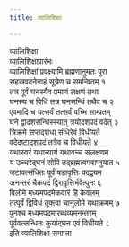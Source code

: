 ```yaml
---
title: व्यालिशिक्षा

---
```

व्यालिशिक्षा  
व्यालिशिक्षाप्रारंभः  
व्यालिशिक्षां प्रवक्ष्यामि ब्रह्मणानुमतः पुरा  
सहस्रवदनेनाहं सूत्रेण च समन्वितम् १  
तत्र पूर्वं घनस्यैव प्रमाणं लक्षणं तथा  
घनस्य च विधिं तत्र घनसन्धिं तथैव च २  
एवमादि च यत्सर्वं तत्सर्वं वच्मि साम्प्रतम्  
घने द्वादशसन्धिस्स्यात् त्रयोदशपदं वदेत् ३  
त्रिक्रमे सप्तदशधा संधिरेवं विधीयते  
वदेदष्टादशपदं तत्रैव च विधीयते ४  
यथास्वरं यथान्यायं यथावच्च सलक्षणम  
य उच्चरेद्घनं सोपि तद्ब्रह्मत्वमवाप्नुयात ५  
जटावत्संधितः पूर्वं षडावृत्तिः पदद्वयम  
अनन्तरं चैकपदं द्विरावृत्तिर्भवेत्पुनः ६  
विलोमे मध्यमपदमेकवारं हि केवलम्  
तत्पूर्वं द्विविधं तूक्त्वा चानुलोमे यथाक्रमम् ७  
पुनश्च मध्यमपदमारब्धव्यमनन्तरम्  
पूर्ववत्सन्धितः कुर्याद्घन एवं विधीयते ८  
             इति व्यालिशिक्षा समाप्ता